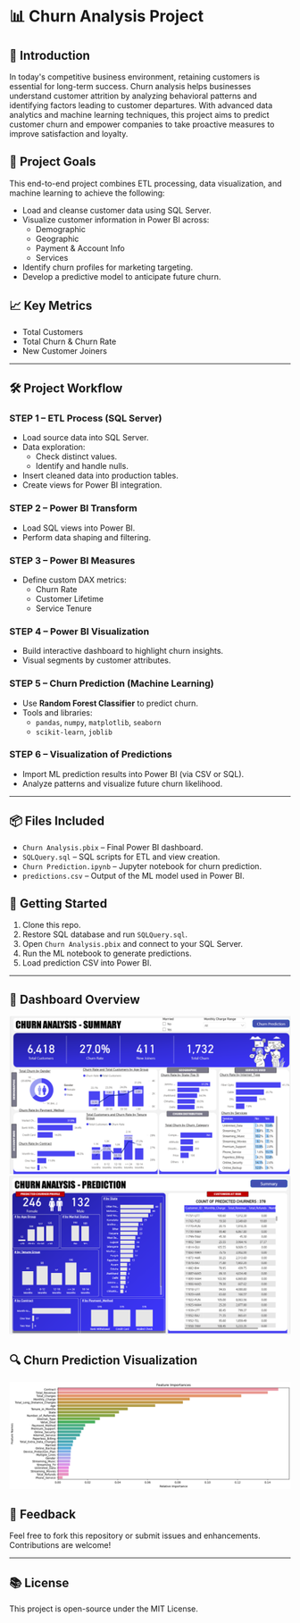 # 📊 Churn Analysis Project

## 📝 Introduction

In today's competitive business environment, retaining customers is essential for long-term success. Churn analysis helps businesses understand customer attrition by analyzing behavioral patterns and identifying factors leading to customer departures. With advanced data analytics and machine learning techniques, this project aims to predict customer churn and empower companies to take proactive measures to improve satisfaction and loyalty.

## 🎯 Project Goals

This end-to-end project combines ETL processing, data visualization, and machine learning to achieve the following:

- Load and cleanse customer data using SQL Server.
- Visualize customer information in Power BI across:
  - Demographic
  - Geographic
  - Payment & Account Info
  - Services
- Identify churn profiles for marketing targeting.
- Develop a predictive model to anticipate future churn.

## 📈 Key Metrics

- Total Customers
- Total Churn & Churn Rate
- New Customer Joiners

---

## 🛠️ Project Workflow

### STEP 1 – ETL Process (SQL Server)
- Load source data into SQL Server.
- Data exploration:
  - Check distinct values.
  - Identify and handle nulls.
- Insert cleaned data into production tables.
- Create views for Power BI integration.

### STEP 2 – Power BI Transform
- Load SQL views into Power BI.
- Perform data shaping and filtering.

### STEP 3 – Power BI Measures
- Define custom DAX metrics:
  - Churn Rate
  - Customer Lifetime
  - Service Tenure

### STEP 4 – Power BI Visualization
- Build interactive dashboard to highlight churn insights.
- Visual segments by customer attributes.

### STEP 5 – Churn Prediction (Machine Learning)
- Use **Random Forest Classifier** to predict churn.
- Tools and libraries:
  - `pandas`, `numpy`, `matplotlib`, `seaborn`
  - `scikit-learn`, `joblib`

### STEP 6 – Visualization of Predictions
- Import ML prediction results into Power BI (via CSV or SQL).
- Analyze patterns and visualize future churn likelihood.

---

## 📦 Files Included

- `Churn Analysis.pbix` – Final Power BI dashboard.
- `SQLQuery.sql` – SQL scripts for ETL and view creation.
- `Churn Prediction.ipynb` – Jupyter notebook for churn prediction.
- `predictions.csv` – Output of the ML model used in Power BI.

## 🚀 Getting Started

1. Clone this repo.
2. Restore SQL database and run `SQLQuery.sql`.
3. Open `Churn Analysis.pbix` and connect to your SQL Server.
4. Run the ML notebook to generate predictions.
5. Load prediction CSV into Power BI.

---

## 📸 Dashboard Overview
![Dashboard Screenshot](images/dashboard-overview1.png)
![Dashboard Screenshot](images/dashboard-overview2.png)

## 🔍 Churn Prediction Visualization
![ML Churn Prediction](images/ml-churn-prediction.png)

## 💬 Feedback

Feel free to fork this repository or submit issues and enhancements. Contributions are welcome!

---

## 📚 License

This project is open-source under the MIT License.
